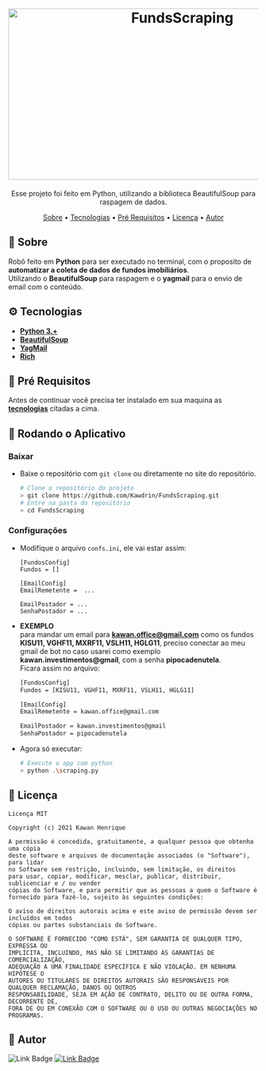 <h1 align="center">
  <img alt="FundsScraping" title="FundsScraping" src="./github/demo.gif", width="685", height="345" >
</h1>
<p align="center">Esse projeto foi feito em Python, utilizando a biblioteca BeautifulSoup para raspagem de dados.</p>
<p align="center">
  <a href="#sobre">Sobre</a> •
  <a href="#tecnologias">Tecnologias</a> •
  <a href="#pré-requisitos">Pré Requisitos</a> •
  <a href="#licença">Licença</a> •
  <a href="#autor">Autor</a>
</p>

## 📄 Sobre
  Robô feito em **Python**  para ser executado no terminal, com o proposito de **automatizar a coleta de dados de fundos imobiliários**.\
  Utilizando o **BeautifulSoup** para raspagem e o **yagmail** para o envio de email com o conteúdo.

## ⚙️ Tecnologias
  - [**Python 3.+**](https://www.python.org/)
  - [**BeautifulSoup**](https://pypi.org/project/beautifulsoup4/)
  - [**YagMail**](https://yagmail.readthedocs.io/en/latest/)
  - [**Rich**](https://rich.readthedocs.io/en/stable/introduction.html)

## 📜 Pré Requisitos
  Antes de continuar você precisa ter instalado em sua maquina as [**tecnologias**](#Tecnologias) citadas a cima.

## 🎲 Rodando o Aplicativo
### Baixar
 - Baixe o repositório com `git clone` ou diretamente no site do repositório.
    ```bash
    # Clone o repositório do projeto
    > git clone https://github.com/Kawdrin/FundsScraping.git
    # Entre na pasta do repositório
    > cd FundsScraping
    ```
### Configurações
 - Modifique o arquivo `confs.ini`, ele vai estar assim:
    ```
    [FundosConfig]
    Fundos = []

    [EmailConfig]
    EmailRemetente =  ...

    EmailPostador = ...
    SenhaPostador = ...
    ```
 - **EXEMPLO**\
 para mandar um email para **kawan.office@gmail.com** como os fundos **KISU11, VGHF11, MXRF11, VSLH11, HGLG11**, preciso conectar ao meu gmail de bot no caso usarei como exemplo **kawan.investimentos@gmail**, com a senha **pipocadenutela**.\
Ficara assim no arquivo:
    ```bash
    [FundosConfig]
    Fundos = [KISU11, VGHF11, MXRF11, VSLH11, HGLG11]

    [EmailConfig]
    EmailRemetente = kawan.office@gmail.com

    EmailPostador = kawan.investimentos@gmail
    SenhaPostador = pipocadenutela
    ```
 - Agora só executar:
    ```bash
    # Execute o app com python
    > python .\scraping.py
    ```

## 🔰 Licença
    Licença MIT

    Copyright (c) 2021 Kawan Henrique

    A permissão é concedida, gratuitamente, a qualquer pessoa que obtenha uma cópia
    deste software e arquivos de documentação associados (o "Software"), para lidar
    no Software sem restrição, incluindo, sem limitação, os direitos
    para usar, copiar, modificar, mesclar, publicar, distribuir, sublicenciar e / ou vender
    cópias do Software, e para permitir que as pessoas a quem o Software é
    fornecido para fazê-lo, sujeito às seguintes condições:

    O aviso de direitos autorais acima e este aviso de permissão devem ser incluídos em todos
    cópias ou partes substanciais do Software.

    O SOFTWARE É FORNECIDO "COMO ESTÁ", SEM GARANTIA DE QUALQUER TIPO, EXPRESSA OU
    IMPLÍCITA, INCLUINDO, MAS NÃO SE LIMITANDO ÀS GARANTIAS DE COMERCIALIZAÇÃO,
    ADEQUAÇÃO A UMA FINALIDADE ESPECÍFICA E NÃO VIOLAÇÃO. EM NENHUMA HIPÓTESE O
    AUTORES OU TITULARES DE DIREITOS AUTORAIS SÃO RESPONSÁVEIS POR QUALQUER RECLAMAÇÃO, DANOS OU OUTROS
    RESPONSABILIDADE, SEJA EM AÇÃO DE CONTRATO, DELITO OU DE OUTRA FORMA, DECORRENTE DE,
    FORA DE OU EM CONEXÃO COM O SOFTWARE OU O USO OU OUTRAS NEGOCIAÇÕES NO
    PROGRAMAS.
## 👋 Autor
 ![Link Badge](https://img.shields.io/badge/-Feito%20POR-7AA5FF?&style=for-the-badge&logoColor=white)
  [![Link Badge](https://img.shields.io/badge/-Kawan%20Henrique%20Pereira-7AA5FF?&style=for-the-badge&logoColor=white&logo=linkedin)](https://www.linkedin.com/in/kawan-henrique-pereira/)
